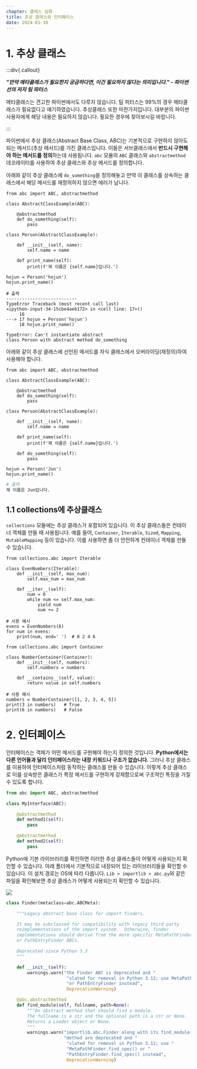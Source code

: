 ```yaml
---
chapter: 클래스 심화
title: 추상 클래스와 인터페이스
date: 2024-01-30
---
```


# 1. 추상 클래스

:::div{.callout}

**_"만약 메타클래스가 필요한지 궁금하다면, 이건 필요하지 않다는 의미입니다." - 파이썬 선의 저자 팀 파터스_**

메타클래스는 견고한 파이썬에서도 다루지 않습니다. 팀 피터스는 99%의 경우 메타클래스가 필요없다고 얘기하였습니다. 추상클래스 또한 마찬가지입니다. 대부분의 파이썬 사용자에게 해당 내용은 필요하지 않습니다. 필요한 경우에 찾아보시길 바랍니다.

:::

파이썬에서 추상 클래스(Abstract Base Class, ABC)는 기본적으로 구현하지 않아도 되는 메서드(추상 메서드)를 가진 클래스입니다. 이들은 서브클래스에서 **반드시 구현해야 하는 메서드를 정의**하는데 사용됩니다. `abc` 모듈의 `ABC` 클래스와 `abstractmethod` 데코레이터를 사용하여 추상 클래스와 추상 메서드를 정의합니다.

아래와 같이 추상 클래스에 `do_something`을 정의해놓고 만약 이 클래스를 상속하는 클래스에서 해당 메서드를 재정의하지 않으면 에러가 납니다.

```python-exec
from abc import ABC, abstractmethod

class AbstractClassExample(ABC):

    @abstractmethod
    def do_something(self):
        pass

class Person(AbstractClassExample):

    def __init__(self, name):
        self.name = name

    def print_name(self):
        print(f'제 이름은 {self.name}입니다.')

hojun = Person('hojun')
hojun.print_name()
```

```
# 출력
---------------------------
TypeError Traceback (most recent call last)
<ipython-input-34-15cbe4aeb172> in <cell line: 17>()
     16
---> 17 hojun = Person('hojun')
     18 hojun.print_name()

TypeError: Can't instantiate abstract 
class Person with abstract method do_something
```

아래와 같이 추상 클래스에 선언된 메서드를 자식 클래스에서 오버라이딩(재정의)하여 사용해야 합니다.

```python-exec
from abc import ABC, abstractmethod

class AbstractClassExample(ABC):

    @abstractmethod
    def do_something(self):
        pass

class Person(AbstractClassExample):

    def __init__(self, name):
        self.name = name

    def print_name(self):
        print(f'제 이름은 {self.name}입니다.')

    def do_something(self):
        pass

hojun = Person('Jun')
hojun.print_name()
```

```python
# 출력
제 이름은 Jun입니다.
```

## 1.1 collections에 추상클래스

`collections` 모듈에는 추상 클래스가 포함되어 있습니다. 이 추상 클래스들은 컨테이너 객체를 만들 때 사용됩니다. 예를 들어, `Container`, `Iterable`, `Sized`, `Mapping`, `MutableMapping` 등이 있습니다. 이를 사용하면 좀 더 안전하게 컨테이너 객체를 만들 수 있습니다.

```python-exec
from collections.abc import Iterable

class EvenNumbers(Iterable):
    def __init__(self, max_num):
        self.max_num = max_num
    
    def __iter__(self):
        num = 0
        while num <= self.max_num:
            yield num
            num += 2

# 사용 예시
evens = EvenNumbers(6)
for num in evens:
    print(num, end=' ')  # 0 2 4 6
```

```python-exec
from collections.abc import Container

class NumberContainer(Container):
    def __init__(self, numbers):
        self.numbers = numbers
    
    def __contains__(self, value):
        return value in self.numbers

# 사용 예시
numbers = NumberContainer([1, 2, 3, 4, 5])
print(3 in numbers)   # True
print(6 in numbers)   # False
```

# 2. 인터페이스

인터페이스는 객체가 어떤 메서드를 구현해야 하는지 정의한 것입니다. **Python에서는 다른 언어들과 달리 인터페이스라는 내장 키워드나 구조가 없습니다.** 그러나 추상 클래스를 이용하여 인터페이스처럼 동작하는 클래스를 만들 수 있습니다. 이렇게 추상 클래스로 이를 상속받은 클래스가 특정 메서드를 구현하게 강제함으로써 구조적인 특징을 가질 수 있도록 합니다.

```python
from abc import ABC, abstractmethod

class MyInterface(ABC):

    @abstractmethod
    def method1(self):
        pass

    @abstractmethod
    def method2(self):
        pass
```

Python에 기본 라이브러리를 확인하면 이러한 추상 클래스들이 어떻게 사용되는지 확인할 수 있습니다. 아래 폴더에서 기본적으로 내장되어 있는 라이브러리들을 확인할 수 있습니다. 이 설치 경로는 OS에 따라 다릅니다. `Lib > importlib > abc.py`와 같은 파일을 확인해보면 추상 클래스가 어떻게 사용되는지 확인할 수 있습니다.

![](/images/python/chapter09/9-1.png)

```python
class Finder(metaclass=abc.ABCMeta):

    """Legacy abstract base class for import finders.

    It may be subclassed for compatibility with legacy third party
    reimplementations of the import system.  Otherwise, finder
    implementations should derive from the more specific MetaPathFinder
    or PathEntryFinder ABCs.

    Deprecated since Python 3.3
    """

    def __init__(self):
        warnings.warn("the Finder ABC is deprecated and "
                       "slated for removal in Python 3.12; use MetaPathFinder "
                       "or PathEntryFinder instead",
                       DeprecationWarning)

    @abc.abstractmethod
    def find_module(self, fullname, path=None):
        """An abstract method that should find a module.
        The fullname is a str and the optional path is a str or None.
        Returns a Loader object or None.
        """
        warnings.warn("importlib.abc.Finder along with its find_module() "
                      "method are deprecated and "
                       "slated for removal in Python 3.12; use "
                       "MetaPathFinder.find_spec() or "
                       "PathEntryFinder.find_spec() instead",
                       DeprecationWarning)
```
